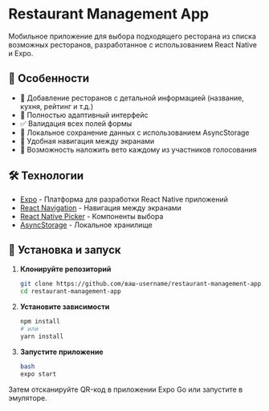 # Restaurant Management App

Мобильное приложение для выбора подходящего ресторана из списка возможных ресторанов, разработанное с использованием React Native и Expo.

## 📌 Особенности

- 📝 Добавление ресторанов с детальной информацией (название, кухня, рейтинг и т.д.)
- 📱 Полностью адаптивный интерфейс
- ✅ Валидация всех полей формы
- 💾 Локальное сохранение данных с использованием AsyncStorage
- 🔄 Удобная навигация между экранами
- 🚫 Возможность наложить вето каждому из участников голосования

## 🛠 Технологии

- [Expo](https://expo.io/) - Платформа для разработки React Native приложений
- [React Navigation](https://reactnavigation.org/) - Навигация между экранами
- [React Native Picker](https://github.com/react-native-picker/picker) - Компоненты выбора
- [AsyncStorage](https://react-native-async-storage.github.io/async-storage/) - Локальное хранилище

## 🚀 Установка и запуск

1. **Клонируйте репозиторий**
   ```bash
   git clone https://github.com/ваш-username/restaurant-management-app.git
   cd restaurant-management-app

2. **Установите зависимости**
    ```bash
    npm install
    # или
    yarn install

3. **Запустите приложение**
    ```bash
    bash
    expo start

Затем отсканируйте QR-код в приложении Expo Go или запустите в эмуляторе.
